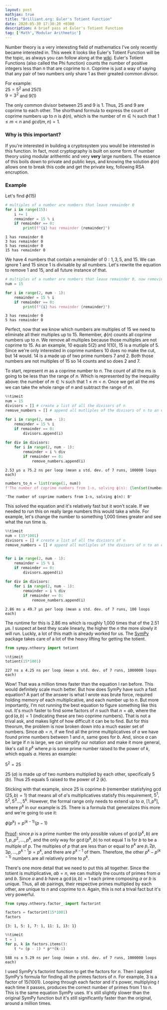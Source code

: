 ```yaml
---
layout: post
mathjax: true
title: "Brilliant.org: Euler's Totient Function"
date: 2020-05-30 17:30:20 +0300
description: A brief pass at Euler's Totient Function
tag: ['Math','Modular Arithmetic']
---
```

Number theory is a very interesting field of mathematics I've only recently became interested in. This week it looks like Euler's Totient Function will be the topic, as always you can follow along at the [wiki](https://brilliant.org/wiki/eulers-totient-function/). Euler's Totient Functions (also called the Phi function) counts the number of positive integers less than $n$ that are coprime to $n$. Coprime is just a way of saying that any pair of two numbers only share 1 as their greated common divisor.

For example:\
$25 = 5^2$ and $25(1)$\
$9 = 3^2$ and $9(1)$

The only common divisor between $25$ and $9$ is $1$. Thus, $25$ and $9$ are coprime to each other. The shorthand formula to express the count of coprime numbers up to $n$ is $\phi(n)$, which is the number of $m \in\mathbb{N}$ such that $1\leq m < n$ and $gcd(m,n) = 1$.

### Why is this important?
If you're interested in building a cryptosystem you would be interested in this function. In fact, most cryptography is built on some form of number theory using modular arithemtic and very __very__ large numbers. The essence of this boils down to private and public keys, and knowing the solution $\phi(n)$ allows one to break this code and get the private key, following RSA encruption.

### Example

Let's find $\phi(15)$


```python
# multiples of a number are numbers that leave remainder 0
for i in range(15):
    i += 1
    remainder = 15 % i
    if remainder == 0:
        print(f"{i} has remainder {remainder}")
```

    1 has remainder 0
    3 has remainder 0
    5 has remainder 0
    15 has remainder 0
    

We have 4 numbers that contain a remainder of $0: 1, 3, 5,$ and $15$. We can ignore $1$ and $15$ since $1$ is divisable by all numbers. Let's rewrite the equation to remove $1$ and $15$, and all future instance of that.


```python
# multiples of a number are numbers that leave remainder 0, now removing 1 and the last number
num = 15

for i in range(2, num - 1):
    remainder = 15 % i
    if remainder == 0:
        print(f"{i} has remainder {remainder}")
```

    3 has remainder 0
    5 has remainder 0
    

Perfect, now that we know which numbers are multiples of $15$ we need to eliminate all their multiples up to $15$. Remember, $\phi(n)$ counts all coprime numbers up to $n$. We remove all multiples because those multiples are not coprime to $15$. As an example, $10$ equals $5(2)$ and $1(10)$, $15$ is a mutliple of $5$. Since we're only interested in coprime numbers $10$ does no make the cut, but $14$ would. $14$ is a made up of two prime numbers $7$ and $2$. Both those numbers are not multiples of $15$ so $14$ counts and so does $2$ and $7$.

To start, represent $m$ as a coprime number to $n$. The count of all the $m$s is going to be less than the range of $n$. Which is represented by the inequality above: the number of $m \in\mathbb{N}$ such that $1\leq m < n$. Once we get all the $m$s we can take the whole range of $n$ and subtract the range of $m$.


```python
%%timeit
num = 15
divisors = [] # create a list of all the divisors of n
remove_numbers = [] # append all mutliples of the divisors of n to an emptry list

for i in range(2, num - 1):
    remainder = 15 % i
    if remainder == 0:
        divisors.append(i)
        
for div in divisors:
    for i in range(2, num - 1):
        remainder = i % div
        if remainder == 0:
            remove_numbers.append(i)
```

    2.53 µs ± 75.2 ns per loop (mean ± std. dev. of 7 runs, 100000 loops each)
    


```python
numbers_to_n = list(range(1, num))
f'The number of coprime numbers from 1-n, solving ϕ(n): {len(set(numbers_to_n) - set(remove_numbers))}'
```




    'The number of coprime numbers from 1-n, solving ϕ(n): 8'



This solved the equation and it's relatively fast but it won't scale. If we needed to run this on really large numbers this would take a while. For example, let's change the number to something 1,000 times greater and see what the run time is.


```python
%%timeit
num = (15*1001)
divisors = [] # create a list of all the divisors of n
remove_numbers = [] # append all mutliples of the divisors of n to an emptry list


for i in range(2, num - 1):
    remainder = 15 % i
    if remainder == 0:
        divisors.append(i)
        
for div in divisors:
    for i in range(2, num - 1):
        remainder = i % div
        if remainder == 0:
            remove_numbers.append(i)
```

    2.86 ms ± 49.7 µs per loop (mean ± std. dev. of 7 runs, 100 loops each)
    

The runtime for this is 2.86 ms which is roughly 1,000 times that of the 2.51 $\mu$s. I suspect at best they scale linearly, the higher the $n$ the more slowly it will run. Luckly, a lot of this math is already worked for us. The [SymPy](https://www.sympy.org/en/index.html) package takes care of a lot of the heavy lifting for getting the totient.


```python
from sympy.ntheory import totient
```


```python
%%timeit
totient(15*1001)
```

    227 ns ± 4.25 ns per loop (mean ± std. dev. of 7 runs, 1000000 loops each)
    

Wow! That was a million times faster than the equation I ran before. This would definitely scale much better. But how does SymPy have such a fast equation? A part of the answer is what I wrote was brute force, required holding memory of each multiplicative, and each number up to $n$. But more importantly, I'm not running the best equation to figure something like this out. It's much faster to find some factors of $n$ such that $n = ab$, where the $\gcd(a,b) = 1$ (indicating these are two coprime numbers). That is not a trival ask, and makes light of how difficult it can be to find. But for this theorum, the problem is now broken down into a much easier set of numbers. Since $ab = n$, if we find all the prime multiplicatives of $a$ we have found prime numbers between 1 and $n$, same goes for $b$. And, since $a$ can be large if $n$ is large, we can simplify our notation and make it more general, like's call it $p^k$ where $p$ is some prime number raised to the power of $k$, which equals $a$. Heres an example:

$5^{2} = 25$

$25$ ($a$) is made up of two numbers multiplied by each other, specifically $5$ ($b$). Thus $25$ equals $5$ raised to the power of $2$ ($k$). 

Sticking with that example, since $25$ is coprime $b$ (remember statisfying $\gcd(25,b) = 1$) that means all of $a$'s multiplicatives statisfy this requirement, $5^{1}, 5^{2}, 5^{3}..., 5^{k}$. However, the formal range only needs to extend up to $a$, $[1,p^{k}]$, where $p^{k}$ in our example is $25$. There is a formula that generalizes this more and we're going to use it:

$\phi(p^{k}) = p^{(k - 1)}(p - 1)$

[Proof](https://en.wikipedia.org/wiki/Euler%27s_totient_function): since $p$ is a prime number the only possible values of $\gcd(p^k, b)$ are $1, p, p^2, ..., p^k$, and the only way for $\gcd(p^k, b)$ to not equal 1 is for $b$ to be a multiple of $p$. The multiples of $p$ that are less than or equal to $p^k$ are $p, 2p, 3p, ..., p^{k − 1}p = p^k$, and there are $p^{k − 1}$ of them. Therefore, the other $p^k − p^{(k − 1)}$ numbers are all relatively prime to $p^k$.

There's one more detail that we need to put this all together. Since the totient is multiplicative, $ab = n$, we can multiply the counts of primes from $a$ and $b$. Since $a$ and $b$ have a $\gcd(a,b) = 1$ each prime composing $a$ or $b$ is unique. Thus, all $ab$ pairings, their respective primes multiplied by each other, are unique to $n$ and coprime to $n$. Again, this is not a trival fact but it's very powerful. 


```python
from sympy.ntheory.factor_ import factorint
```


```python
factors = factorint(15*1001)
factors
```




    {3: 1, 5: 1, 7: 1, 11: 1, 13: 1}




```python
%%timeit
t = 1
for p, k in factors.items():
    t *= (p - 1) * p**(k-1)
```

    588 ns ± 5.29 ns per loop (mean ± std. dev. of 7 runs, 1000000 loops each)
    

I used SymPy's factorint function to get the factors for $n$. Then I applied SymPy's formula for finding all the primes factors of $n$. For example, $3$ is a factor of $15(1001)$. Looping through each factor and it's power, multiplying $t$ each time it passes, produces the correct number of primes from $1$ to $n$. This is the same equation SymPy uses. It's still slightly slower than the original SymPy function but it's still significantly faster than the original, around a million times.


```python

```

